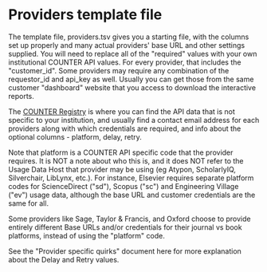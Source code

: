 # Providers template file

The template file, providers.tsv gives you a starting file, with the columns set up properly and many actual providers' base URL and other settings supplied.
You will need to replace all of the "required" values with your own institutional COUNTER API values. For every provider, that includes the "customer_id". Some providers may require any combination of the requestor_id and api_key as well.  Usually you can get those from the same customer "dashboard" website that you access to download the interactive reports.

  The [COUNTER Registry](https://registry.countermetrics.org/) is where you can find the API data that is not specific to your institution, and usually find a contact email address for each providers along with which credentials are required, and info about the optional columns - platform, delay, retry.

  Note that platform is a COUNTER API specific code that the provider requires. It is NOT a note about who this is, and it does NOT refer to the Usage Data Host that provider may be using   (eg Atypon, ScholarlyIQ, Silverchair, LibLynx, etc.). For instance, Elsevier requires separate platform codes for ScienceDirect ("sd"), Scopus ("sc") and Engineering Village ("ev") usage data, although the base URL and customer credentials are the same for all.

   Some providers like Sage, Taylor & Francis, and Oxford choose to provide entirely different Base URLs and/or credentials for their journal vs book platforms, instead of using the "platform" code. 

  See the "Provider specific quirks" document here for more explanation about the Delay and Retry values.


